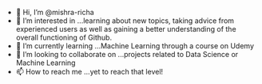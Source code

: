 - 👋 Hi, I’m @mishra-richa
- 👀 I’m interested in ...learning about new topics, taking advice from experienced users as well as gaining a better understanding of the overall functioning of Github.
- 🌱 I’m currently learning ...Machine Learning through a course on Udemy
- 💞️ I’m looking to collaborate on ...projects related to Data Science or Machine Learning
- 📫 How to reach me ...yet to reach that level!

<!---
mishra-richa/mishra-richa is a ✨ special ✨ repository because its `README.md` (this file) appears on your GitHub profile.
You can click the Preview link to take a look at your changes.
--->
